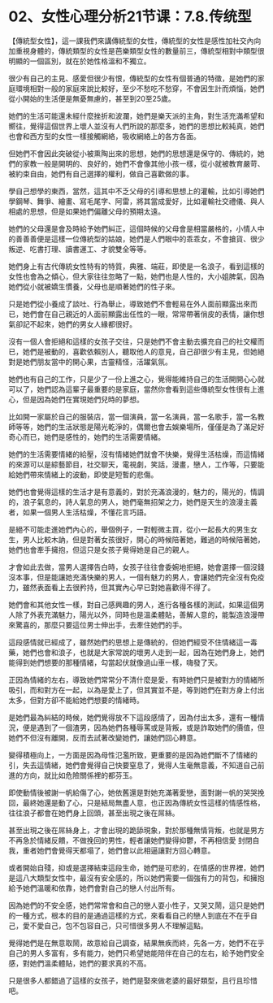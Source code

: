 # 02、女性心理分析21节课：7.8.传统型

【傳統型女性】，這一課我們來講傳統型的女性，傳統型的女性是感性加社交內向加重視身體的，傳統類型的女性是芭樂類型女性的數量前三，傳統型相對中類型很明顯的一個區別，就在於她性格溫和不獨立。

很少有自己的主見、感愛但很少有恨，傳統型的女性有個普通的特徵，是她們的家庭環境相對一般的家庭來說比較好，至少不愁吃不愁穿，不會因生計而煩惱，她們從小開始的生活便是無憂無慮的，甚至到20至25歲。

她們的生活可能還未經什麼挫折和波瀾，她們是樂天派的主角，對生活充滿希望和嚮往，覺得這個世界上壞人並沒有人們所說的那麼多，她們的思想比較純真，她們也會和西方型的女性一樣接觸網絡，吸收網絡上的各方各面。

但她們不會因此突破從小被熏陶出來的思想，她們的思想還是保守的、傳統的，她們的家教一般是開明的、良好的，她們不會像其他小孩一樣，從小就被教育嚴苛、被約束自由，她們有自己選擇的權利，做自己喜歡做的事。

學自己想學的東西，當然，這其中不乏父母的引導和思想上的灌輸，比如引導她們學鋼琴、舞爭、繪畫、寫毛尾字、阿雷，將其當成愛好，比如灌輸社交禮儀、與人相處的思想，但是如果她們偏離父母的預期太遠。

她們的父母還是會及時給予她們糾正，這個時候的父母會是相當嚴格的，小情人中的善善善便是這樣一位傳統型的姑娘，她們是人們眼中的乖乖女，不會搶貨、很少叛逆、吃書打理、讀書運工、才貌雙全等等。

她們身上有古代傳統女性特有的特質，典雅、端莊，即使是一名浪子，看到這樣的女性也會為之傾心，但大家往往忽略了一點，她們也是人性的，大小姐脾氣，因為她們從小就被嬌生慣養，父母也是順著她們的性子來。

只是她們從小養成了談吐、行為舉止，導致她們不會輕易在外人面前顯露出來而已，她們會在自己親近的人面前顯露出任性的一眼，常常帶著俏皮的表情，讓你想氣卻記不起來，她們的男女人緣都很好。

沒有一個人會拒絕和這樣的女孩子交往，只是她們不會主動去擴充自己的社交權而已，她們是被動的，喜歡依賴別人，聽取他人的意見，自己卻很少有主見，但她絕對是她們朋友當中的開心果，古靈精怪，活躍氣氛。

她們也有自己的工作，只是少了一份上進之心，覺得能維持自己的生活開開心心就可以了，她們認為這輩子最重要的是家庭，當然你會看到這些傳統型女性很有上進心，但是因為她們在實現她們兒時的夢想。

比如開一家屬於自己的服裝店，當一個演員，當一名演員，當一名歌手，當一名教師等等，她們的生活狀態是陽光乾淨的，偶爾也會去娛樂場所，僅僅是為了滿足好奇心而已，她們是感性的，她們的生活需要情緒。

她們的生活需要情緒的給壓，沒有情緒她們就會不快樂，覺得生活枯燥，而這情緒的來源可以是綜藝節目，社交聊天，電視劇，笑話，漫畫，戀人，工作等，只要能給她們帶來情緒上的波動，即使是短暫的悲傷。

她們也會覺得這樣的生活才是有意義的，對於充滿浪漫的，魅力的，陽光的，情調的，浪子氣息的，詩人氣息的男人，她們毫無招架之力，她們是天生的浪漫主義者，如果一個男人生活枯燥，不懂花言巧語。

是絕不可能走進她們內心的，舉個例子，一對輕微主買，從小一起長大的男生女生，男人比較木訥，但是對著女孩很好，開心的時候陪著她，難過的時候陪著她，她們也會牽手擁抱，但這只是女孩子覺得她是自己的親人。

才會如此去做，當男人選擇告白時，女孩子往往會委婉地拒絕，她會選擇一個沒錢沒本事，但是能讓她充滿快樂的男人，一個有魅力的男人，會讓她們完全沒有免疫力，雖然表面看上去很矜持，但其實內心早已對她喜歡得不得了。

她們會和其他女性一樣，對自己感興趣的男人，進行各種各樣的測試，如果這個男人除了外表充滿魅力，陽光以外，同時也是溫柔體貼，善解人意的，能製造浪漫帶來驚喜的，那麼只要這位男士伸出手，去牽住她們的手。

這段感情就已經成了，雖然她們的思想上是傳統的，但她們經受不住情緒這一毒藥，她們也會和浪子，也就是大家常說的壞男人走到一起，因為在她們身上，她們能得到她們想要的那種情緒，勾當起伏就像過山車一樣，嗨發了天。

正因為情緒的左右，導致她們常常分不清什麼是愛，有時她們只是被對方的情緒所吸引，而和對方在一起，以為是愛上了，但其實並不是，等到她們在對方身上付出太多，但對方卻不能給她們想要的情緒時。

是她們最為糾結的時候，她們覺得放不下這段感情了，因為付出太多，還有一種情況，便是遇到了一個渣男，因為她們各種辱罵或是背叛，或是詐取她們的價值，但她們不但沒有離開，反而去試著改變她們，讓她們回心轉意。

變得積極向上，一方面是因為母性氾濫所致，更重要的是因為她們斷不了情緒的引，失去這情緒，她們會覺得自己快要窒息了，覺得人生毫無意義，不知道自己前進的方向，就比如危險關係裡的都芬玉。

即使動情後被謝一帆給傷了心，她依舊還是對她充滿著愛戀，面對謝一帆的哭哭挽回，最終她還是動了心，只是結局無盡人意，也正因為傳統女性這樣的情感性格，往往浪子都會在她們身上回頭，甚至出現之後在屌絲。

甚至出現之後在屌絲身上，才會出現的跪舔現象，對於那種無情背叛，也就是男方不再急於情緒反饋，不做挽回的男性，輕者讓她們變得抑鬱，不再相信愛 封閉自我，重者她們會覺得天都塌了，她們會以此相逼讓對方回心轉意。

或者開始自殘，抑或是選擇結束這段生命，她們是可悲的，在情感的世界裡，她們是這八大類型女性中，最沒有安全感的，所以她們需要一個強有力的背包，和擁抱給予她們溫暖和依靠，她們會對自己的戀人付出所有。

因為她們的不安全感，她們常常會和自己的戀人耍小性子，又哭又鬧，這只是她們的一種方式，根本的目的是通過這樣的方式，來看看自己的戀人到底在不在乎自己，愛不愛自己，包不包容自己，只可惜很多男人不理解這點。

覺得她們是在無意取鬧，故意給自己調查，結果無疾而終，先各一方，她們不在乎自己的男人多富有，多有能力，她們只希望她能陪伴在自己的左右，給予她們安全感，對她們溫柔體貼，她們的要求真的不高。

只是很多人都錯過了這樣的女孩子，她們是娶來做老婆的最好類型，且行且珍惜吧。